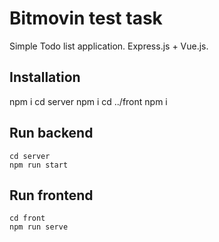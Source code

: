 # Bitmovin test task

Simple Todo list application. Express.js + Vue.js.

## Installation
npm i
cd server
npm i
cd ../front
npm i

## Run backend 
```
cd server
npm run start

```

## Run frontend 
```
cd front
npm run serve

```
